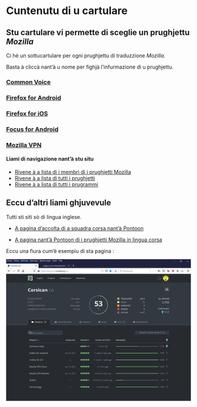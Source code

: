 # Cuntenutu di u cartulare

## Stu cartulare vi permette di sceglie un prughjettu _Mozilla_
Ci hè un sottucartulare per ogni prughjettu di traduzzione _Mozilla_.  
  
Basta à cliccà nant’à u nome per fighjà l’infurmazione di u prughjettu.

### [Common Voice](Common%20Voice#readme)

### [Firefox for Android](Firefox%20for%20Android#readme)

### [Firefox for iOS](Firefox%20for%20iOS#readme)

### [Focus for Android](Focus%20for%20Android#readme)

### [Mozilla VPN](Mozilla%20VPN#readme)

#### Liami di navigazione nant’à stu situ
- [Rivene à a lista di i membri di i prughjetti Mozilla](./)
- [Rivene à a lista di tutti i prughjetti](../)
- [Rivene à a lista di tutti i prugrammi](../../../../#readme)

## Eccu d’altri liami ghjuvevule
Tutti sti siti sò di lingua inglese.

- [A pagina d’accolta di a squadra corsa nant’à Pontoon](https://pontoon.mozilla.org/co/info/)

- [A pagina nant’à Pontoon di i prughjetti Mozilla in lingua corsa](https://pontoon.mozilla.org/co/)

Eccu una fiura cum’è esempiu di sta pagina :  

<img src = "Fiure/Pontoon%20-%20Prughjetti%20Mozilla%20in%20lingua%20corsa.png">
